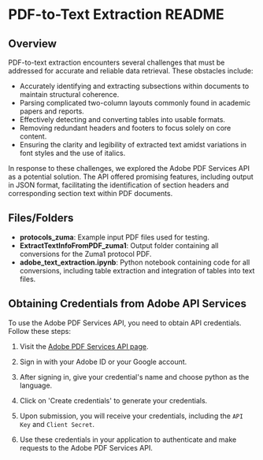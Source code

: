 # PDF-to-Text Extraction README

## Overview

PDF-to-text extraction encounters several challenges that must be addressed for accurate and reliable data retrieval. These obstacles include:

- Accurately identifying and extracting subsections within documents to maintain structural coherence.
- Parsing complicated two-column layouts commonly found in academic papers and reports.
- Effectively detecting and converting tables into usable formats.
- Removing redundant headers and footers to focus solely on core content.
- Ensuring the clarity and legibility of extracted text amidst variations in font styles and the use of italics.

In response to these challenges, we explored the Adobe PDF Services API as a potential solution. The API offered promising features, including output in JSON format, facilitating the identification of section headers and corresponding section text within PDF documents.

## Files/Folders

- **protocols_zuma**: Example input PDF files used for testing.
- **ExtractTextInfoFromPDF_zuma1**: Output folder containing all conversions for the Zuma1 protocol PDF.
- **adobe_text_extraction.ipynb**: Python notebook containing code for all conversions, including table extraction and integration of tables into text files.

## Obtaining Credentials from Adobe API Services

To use the Adobe PDF Services API, you need to obtain API credentials. Follow these steps:

1. Visit the [Adobe PDF Services API page](https://acrobatservices.adobe.com/dc-integration-creation-app-cdn/main.html?api=pdf-services-api).

2. Sign in with your Adobe ID or your Google account.

3. After signing in, give your credential's name and choose python as the language.

4. Click on 'Create credentials' to generate your credentials.

5. Upon submission, you will receive your credentials, including the `API Key` and `Client Secret`.

6. Use these credentials in your application to authenticate and make requests to the Adobe PDF Services API.



